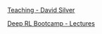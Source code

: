 [Teaching - David Silver](https://www.davidsilver.uk/teaching/)

[Deep RL Bootcamp - Lectures](https://sites.google.com/view/deep-rl-bootcamp/lectures?ref=hackernoon.com)
